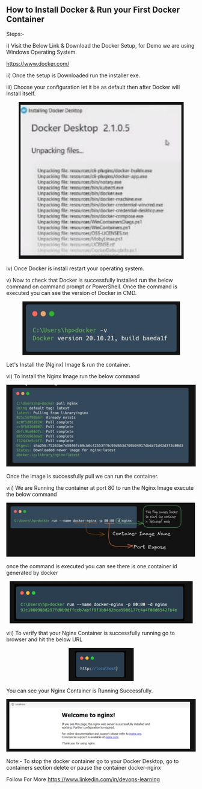 ## How to Install Docker & Run your First Docker Container

Steps:-

i) Visit the Below Link & Download the Docker Setup, for Demo we are using Windows Operating System.

https://www.docker.com/

ii) Once the setup is Downloaded run the installer exe.

iii) Choose your configuration let it be as default then after Docker will Install itself.

<p align="center"><img src="Images/1.jpg"/></p>

iv) Once Docker is install restart your operating system.

v) Now to check that Docker is successfully installed run the below command on command prompt or PowerShell. Once the command is executed
you can see the version of Docker in CMD.


<p align="center"><img src="Images/2.jpg"/></p>


Let's Install the (Nginx) Image & run the container.


vi) To install the Nginx Image run the below command


<p align="center"><img src="Images/3.jpg"/></p>


Once the image is successfully pull we can run the container.


vii) We are Running the container at port 80 to run the Nginx Image 
execute the below command
                                                                

<p align="center"><img src="Images/4.jpg"/></p>


once the command is executed you can see there is one container id 
generated by docker


<p align="center"><img src="Images/5.jpg"/></p>


vii) To verify that your Nginx Container is successfully running go to 
browser and hit the below URL


<p align="center"><img src="Images/6.jpg"/></p>


You can see your Nginx Container is Running Successfully.


<p align="center"><img src="Images/7.jpg"/></p>


Note:- To stop the docker container go to your Docker Desktop,
go to containers section delete or pause the container docker-nginx

Follow For More
https://www.linkedin.com/in/devops-learning
